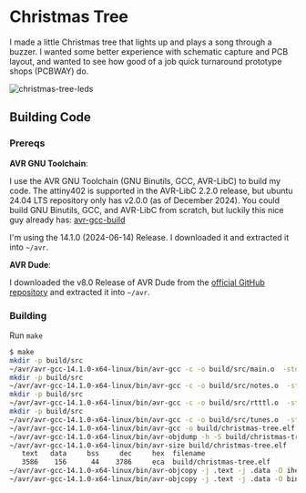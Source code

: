 # Christmas Tree

I made a little Christmas tree that lights up and plays a song through a buzzer. I wanted some better experience with schematic capture and PCB layout, and wanted to see how good of a job quick turnaround prototype shops (PCBWAY) do.

![christmas-tree-leds](https://github.com/user-attachments/assets/a0ded5a0-d2da-4026-9995-bac7d6903f99)

## Building Code

### Prereqs

__AVR GNU Toolchain__:

I use the AVR GNU Toolchain (GNU Binutils, GCC, AVR-LibC) to build my code. The attiny402 is supported in the AVR-LibC 2.2.0 release, but ubuntu 24.04 LTS repository only has v2.0.0 (as of December 2024). You could build GNU Binutils, GCC, and AVR-LibC from scratch, but luckily this nice guy already has: [avr-gcc-build](https://github.com/ZakKemble/avr-gcc-build)

I'm using the 14.1.0 (2024-06-14) Release. I downloaded it and extracted it into `~/avr`.

__AVR Dude__:

I downloaded the v8.0 Release of AVR Dude from the [official GitHub repository](https://github.com/avrdudes/avrdude) and extracted it into `~/avr`.


### Building

Run `make`

```bash
$ make
mkdir -p build/src
~/avr/avr-gcc-14.1.0-x64-linux/bin/avr-gcc -c -o build/src/main.o  -std=c11 -Wall -Wextra -Werror -mmcu=attiny402 -DF_CPU=3333333UL -O1 -g -gdwarf-2 -Wl,-Map,build/christmas-tree.map -DDEBUG  src/main.c
mkdir -p build/src
~/avr/avr-gcc-14.1.0-x64-linux/bin/avr-gcc -c -o build/src/notes.o  -std=c11 -Wall -Wextra -Werror -mmcu=attiny402 -DF_CPU=3333333UL -O1 -g -gdwarf-2 -Wl,-Map,build/christmas-tree.map -DDEBUG  src/notes.c
mkdir -p build/src
~/avr/avr-gcc-14.1.0-x64-linux/bin/avr-gcc -c -o build/src/rtttl.o  -std=c11 -Wall -Wextra -Werror -mmcu=attiny402 -DF_CPU=3333333UL -O1 -g -gdwarf-2 -Wl,-Map,build/christmas-tree.map -DDEBUG  src/rtttl.c
mkdir -p build/src
~/avr/avr-gcc-14.1.0-x64-linux/bin/avr-gcc -c -o build/src/tunes.o  -std=c11 -Wall -Wextra -Werror -mmcu=attiny402 -DF_CPU=3333333UL -O1 -g -gdwarf-2 -Wl,-Map,build/christmas-tree.map -DDEBUG  src/tunes.c
~/avr/avr-gcc-14.1.0-x64-linux/bin/avr-gcc -o build/christmas-tree.elf build/src/main.o build/src/notes.o build/src/rtttl.o build/src/tunes.o  -std=c11 -Wall -Wextra -Werror -mmcu=attiny402 -DF_CPU=3333333UL -O1 -g -gdwarf-2 -Wl,-Map,build/christmas-tree.map -DDEBUG 
~/avr/avr-gcc-14.1.0-x64-linux/bin/avr-objdump -h -S build/christmas-tree.elf > build/christmas-tree.lst
~/avr/avr-gcc-14.1.0-x64-linux/bin/avr-size build/christmas-tree.elf
   text	  data	   bss	   dec	   hex	filename
   3586	   156	    44	  3786	   eca	build/christmas-tree.elf
~/avr/avr-gcc-14.1.0-x64-linux/bin/avr-objcopy -j .text -j .data -O ihex build/christmas-tree.elf build/christmas-tree.hex
~/avr/avr-gcc-14.1.0-x64-linux/bin/avr-objcopy -j .text -j .data -O binary build/christmas-tree.elf build/christmas-tree.bin
```
